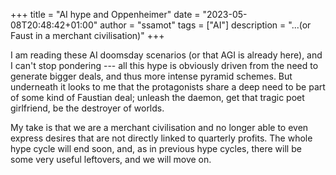 +++
title = "AI hype and Oppenheimer"
date = "2023-05-08T20:48:42+01:00"
author = "ssamot"
tags = ["AI"]
description = "...(or Faust in a merchant civilisation)"
+++

I am reading these AI doomsday scenarios (or that AGI is already here), and I can't stop pondering --- all this hype is obviously driven from the need to generate bigger deals, and thus more intense pyramid schemes. But underneath it looks to me that the protagonists share a deep need to be part of some kind of Faustian deal; unleash the daemon, get that tragic poet girlfriend, be the destroyer of worlds. 

My take is that we are a merchant civilisation and no longer able to even express desires that are not directly linked to quarterly profits. The whole hype cycle will end soon, and, as in previous hype cycles, there will be some very useful leftovers, and we will move on.  